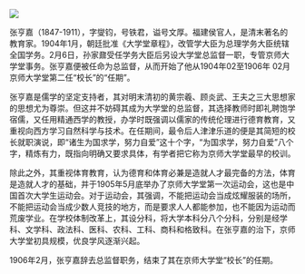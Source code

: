 ![](https://s2.loli.net/2022/08/31/xCqUjKrI6S1knYw.png)

张亨嘉（1847-1911），字燮钧，号铁君，谥号文厚。福建侯官人，是清末著名的教育家。1904年1月，朝廷批准《大学堂章程》，改管学大臣为总理学务大臣统辖全国学务。2月6日，孙家鼐受任学务大臣后另设大学堂总监督一职，专管京师大学堂事务。张亨嘉便被任命为总监督，从而开始了他从1904年02至1906年 02月京师大学堂第二任“校长”的“任期”。

张亨嘉是儒学的坚定支持者，其对明末清初的黄宗羲、顾炎武、王夫之三大思想家的思想尤为尊崇。但这并不妨碍其成为大学堂的总监督，其选择教师时即礼聘饱学宿儒，又任用精通西学的教授，办学时既强调以儒家的传统伦理进行德育教育，又重视向西方学习自然科学与技术。在任期间，最令后人津津乐道的便是其简短的校长就职演说，即“诸生为国求学，努力自爱”这十个字，“为国求学，努力自爱”八个字，精炼有力，既指向明确又要求具体，有学者把它称为京师大学堂最早的校训。

除此之外，其重视体育教育，认为德育和体育必兼是造就人才最完备的方法，体育是造就人才的基础，并于1905年5月底举办了京师大学堂第一次运动会，这也是中国首次大学生运动会。对于运动会，其强调，不能把运动会当成炫耀服装的场所，不能把运动会当成少数人竞技的地方，而是要求人人都能参加，也不能因为运动而荒废学业。在学校体制改革上，其设分科，将大学本科分八个分科，分别是经学科、文学科、政法科、医科、农科、工科、商科和格致科。在张亨嘉的治下，京师大学堂初具规模，优良学风逐渐兴起。

1906年2月，张亨嘉辞去总监督职务，结束了其在京师大学堂“校长”的任期。